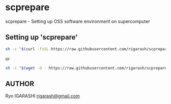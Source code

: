 # scprepare

scprepare - Setting up OSS software environment on supercomputer

## Setting up 'scprepare'

```sh
sh -c "$(curl -fsSL https://raw.githubusercontent.com/rigarash/scprepare/master/bootstrap)"
```

or

```sh
sh -c "$(wget -O - https://raw.githubusercontent.com/rigarash/scprepare/master/bootstrap)"
```

## AUTHOR

Ryo IGARASHI <rigarash@gmail.com>
